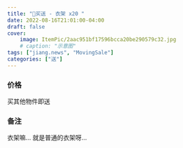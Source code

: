 ```yaml
---
title: "💝买送 - 衣架 x20 "
date: 2022-08-16T21:01:00-04:00
draft: false
cover:
    image: ItemPic/2aac951bf17596bcca20be290579c32.jpg
    # caption: "示意图"
tags: ["jiang.news", "MovingSale"]
categories: ["送"]
---
```


### 价格
买其他物件即送

### 备注
衣架嘛... 就是普通的衣架呀...


